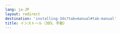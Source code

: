 ```yaml
---
lang: ja-JP
layout: redirect
destination: 'installing-3ds?tab=manual#tab-manual'
title: インストール（3DS、手動）
---
```


